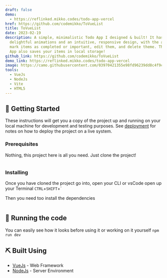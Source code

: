 ```yaml
---
draft: false
demo:
  - https://reflinked.mikko.codes/todo-app-vercel
href: https://github.com/codemikko/ToVueList
title: ToVueList
date: 2023-02-19
description: A simple, minimalistic Todo App I designed & built! It has
  delightful animations and an intuitive, responsive design, with the ability to
  mark items as completed or important, edit them, and delete theme. This Todo
  App also saves your items in local storage!
github_link: https://github.com/codemikko/ToVueList
demo_link: https://reflinked.mikko.codes/todo-app-vercel
image: https://camo.githubusercontent.com/03970421355e98fd96239dd8c4f9cef4fd72cc82047d282f4f45db98ba7ce2db/68747470733a2f2f692e696d6775722e636f6d2f4e4a7a793936622e706e67
tools:
  - VueJs
  - NodeJs
  - Vite
  - HTML5
---
```

<!--StartFragment-->

## 🏁 Getting Started[](<>)

These instructions will get you a copy of the project up and running on your local machine for development and testing purposes. See [deployment](https://github.com/codemikko/ToVueList#deployment) for notes on how to deploy the project on a live system.

### [](https://github.com/codemikko/ToVueList#prerequisites)Prerequisites

Nothing, this project here is all you need. Just clone the project!

```

```

### [](https://github.com/codemikko/ToVueList#installing)Installing

Once you have cloned the project go into, open your CLI or vsCode open up your Terminal `CTRL`+`SHIFT`+`

Then you need too install the dependencies

```

```

## [](https://github.com/codemikko/ToVueList#-running-the-code-)🔧 Running the code[](<>)

You can easily see how it looks before using it or working on it yourself `npm run dev`

## [](https://github.com/codemikko/ToVueList#%EF%B8%8F-built-using-)⛏️ Built Using[](<>)

* [VueJs](https://vuejs.org/) - Web Framework
* [NodeJs](https://nodejs.org/en/) - Server Environment

<!--EndFragment-->